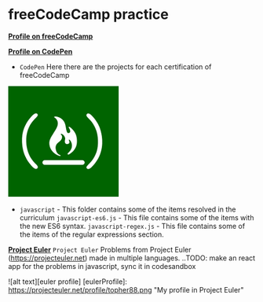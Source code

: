 # freeCodeCamp practice

**[Profile on freeCodeCamp](https://www.freecodecamp.org/topher)**

**[Profile on CodePen](https://codepen.io/topher88/)**
- `CodePen` Here there are the projects for each certification of freeCodeCamp


![alt text][logo]

[logo]: fcc-logo.png "Logo FCC"


- `javascript` - This folder contains some of the items resolved in the curriculum
    `javascript-es6.js` - This file contains some of the items with the new ES6 syntax.
    `javascript-regex.js` - This file contains some of the items of the regular expressions section.

**[Project Euler](https://github.com/topher88/Project_Euler_Multi/tree/master/javascript)**
`Project Euler` Problems from Project Euler (https://projecteuler.net) made in multiple languages.
  ..TODO: make an react app for the problems in javascript, sync it in codesandbox
  
  ![alt text][euler profile]
  [eulerProfile]: https://projecteuler.net/profile/topher88.png "My profile in Project Euler"
